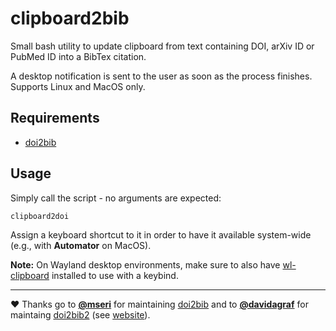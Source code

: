 # clipboard2bib

Small bash utility to update clipboard from text containing DOI, arXiv ID or PubMed ID into a BibTex citation.

A desktop notification is sent to the user as soon as the process finishes. Supports Linux and MacOS only.

## Requirements

* [doi2bib](https://github.com/mseri/doi2bib)

## Usage

Simply call the script - no arguments are expected:

```bash
clipboard2doi
```

Assign a keyboard shortcut to it in order to have it available system-wide (e.g., with **Automator** on MacOS).

**Note:** On Wayland desktop environments, make sure to also have [wl-clipboard](https://github.com/bugaevc/wl-clipboard) installed to use with a keybind.

___

:heart: Thanks go to **[@mseri](https://github.com/mseri)** for maintaining [doi2bib](https://github.com/mseri/doi2bib) and to **[@davidagraf](https://github.com/davidagraf)** for maintaing [doi2bib2](https://github.com/davidagraf/doi2bib2) (see [website](https://www.doi2bib.org/)).
